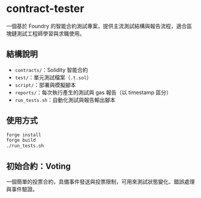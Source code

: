 # contract-tester

一個基於 Foundry 的智能合約測試專案，提供主流測試結構與報告流程，適合區塊鏈測試工程師學習與求職使用。

## 結構說明

- `contracts/`：Solidity 智能合約
- `test/`：單元測試檔案（`.t.sol`）
- `script/`：部署與模擬腳本
- `reports/`：每次執行產生的測試與 gas 報告（以 timestamp 區分）
- `run_tests.sh`：自動化測試與報告輸出腳本

## 使用方式

```bash
forge install
forge build
./run_tests.sh
```

## 初始合約：Voting

一個簡單的投票合約，具備事件發送與投票限制，可用來測試狀態變化、錯誤處理與事件驗證。
